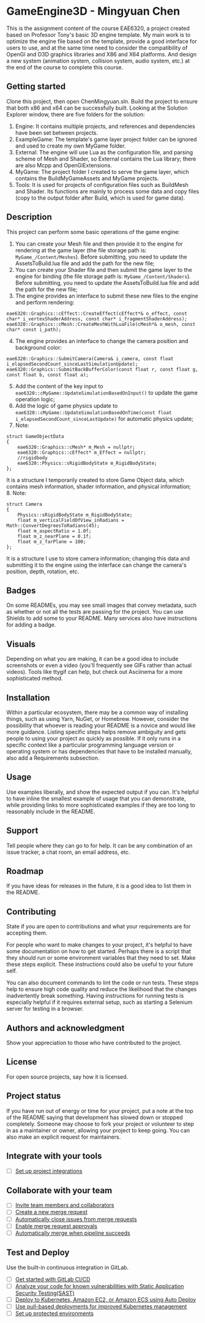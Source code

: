 # GameEngine3D - Mingyuan Chen
This is the assignment content of the course EAE6320, a project created based on Professor Tony's basic 3D engine template. My main work is to optimize the engine file based on the template, provide a good interface for users to use, and at the same time need to consider the compatibility of OpenGl and D3D graphics libraries and X86 and X64 platforms. And design a new system (animation system, collision system, audio system, etc.) at the end of the course to complete this course.


## Getting started

Clone this project, then open ChenMingyuan.sln. Build the project to ensure that both x86 and x64 can be successfully built.
Looking at the Solution Explorer window, there are five folders for the solution:  
1. Engine: It contains multiple projects, and references and dependencies have been set between projects.  
2. ExampleGame: The template's game layer project folder can be ignored and used to create my own MyGame folder.  
3. External: The engine will use Lua as the configuration file, and parsing scheme of Mesh and Shader, so External contains the Lua library; there are also Mcpp and OpenGlExtensions.  
4. MyGame: The project folder I created to serve the game layer, which contains the BuildMyGameAssets and MyGame projects.  
5. Tools: It is used for projects of configuration files such as BuildMesh and Shader. Its functions are mainly to process some data and copy files (copy to the output folder after Build, which is used for game data).  

## Description
This project can perform some basic operations of the game engine:  
1. You can create your Mesh file and then provide it to the engine for rendering at the game layer (the file storage path is: ```MyGame_/Content/Meshes```). Before submitting, you need to update the AssetsToBuild.lua file and add the path for the new file;  
2. You can create your Shader file and then submit the game layer to the engine for binding (the file storage path is: ```MyGame_/Content/Shaders```). Before submitting, you need to update the AssetsToBuild.lua file and add the path for the new file;  
3. The engine provides an interface to submit these new files to the engine and perform rendering:  
```
eae6320::Graphics::cEffect::CreateEffect(cEffect*& o_effect, const char* i_vertexShaderAddress, const char* i_fragmentShaderAddress);  
eae6320::Graphics::cMesh::CreateMeshWithLuaFile(cMesh*& o_mesh, const char* const i_path);  
```
4. The engine provides an interface to change the camera position and background color:  
```
eae6320::Graphics::SubmitCamera(Camera& i_camera, const float i_elapsedSecondCount_sinceLastSimulationUpdate);  
eae6320::Graphics::SubmitBackBufferColor(const float r, const float g, const float b, const float a);  
```
5. Add the content of the key input to ```eae6320::cMyGame::UpdateSimulationBasedOnInput()``` to update the game operation logic;  
6. Add the logic of game physics update to ```eae6320::cMyGame::UpdateSimulationBasedOnTime(const float i_elapsedSecondCount_sinceLastUpdate)``` for automatic physics update;  
7. Note:  
```
struct GameObjectData  
{  
    eae6320::Graphics::cMesh* m_Mesh = nullptr;  
    eae6320::Graphics::cEffect* m_Effect = nullptr;  
    //rigidbody  
    eae6320::Physics::sRigidBodyState m_RigidBodyState;  
};  
```
It is a structure I temporarily created to store Game Object data, which contains mesh information, shader information, and physical information;  
8. Note:  
```
struct Camera  
{  
    Physics::sRigidBodyState m_RigidBodyState;  
    float m_verticalFieldOfView_inRadians = Math::ConvertDegreesToRadians(45);  
    float m_aspectRatio = 1.0f;  
    float m_z_nearPlane = 0.1f;  
    float m_z_farPlane = 100;  
};  
```
It is a structure I use to store camera information; changing this data and submitting it to the engine using the interface can change the camera's position, depth, rotation, etc.  

## Badges
On some READMEs, you may see small images that convey metadata, such as whether or not all the tests are passing for the project. You can use Shields to add some to your README. Many services also have instructions for adding a badge.

## Visuals
Depending on what you are making, it can be a good idea to include screenshots or even a video (you'll frequently see GIFs rather than actual videos). Tools like ttygif can help, but check out Asciinema for a more sophisticated method.

## Installation
Within a particular ecosystem, there may be a common way of installing things, such as using Yarn, NuGet, or Homebrew. However, consider the possibility that whoever is reading your README is a novice and would like more guidance. Listing specific steps helps remove ambiguity and gets people to using your project as quickly as possible. If it only runs in a specific context like a particular programming language version or operating system or has dependencies that have to be installed manually, also add a Requirements subsection.

## Usage
Use examples liberally, and show the expected output if you can. It's helpful to have inline the smallest example of usage that you can demonstrate, while providing links to more sophisticated examples if they are too long to reasonably include in the README.

## Support
Tell people where they can go to for help. It can be any combination of an issue tracker, a chat room, an email address, etc.

## Roadmap
If you have ideas for releases in the future, it is a good idea to list them in the README.

## Contributing
State if you are open to contributions and what your requirements are for accepting them.

For people who want to make changes to your project, it's helpful to have some documentation on how to get started. Perhaps there is a script that they should run or some environment variables that they need to set. Make these steps explicit. These instructions could also be useful to your future self.

You can also document commands to lint the code or run tests. These steps help to ensure high code quality and reduce the likelihood that the changes inadvertently break something. Having instructions for running tests is especially helpful if it requires external setup, such as starting a Selenium server for testing in a browser.

## Authors and acknowledgment
Show your appreciation to those who have contributed to the project.

## License
For open source projects, say how it is licensed.

## Project status
If you have run out of energy or time for your project, put a note at the top of the README saying that development has slowed down or stopped completely. Someone may choose to fork your project or volunteer to step in as a maintainer or owner, allowing your project to keep going. You can also make an explicit request for maintainers.

## Integrate with your tools

- [ ] [Set up project integrations](https://eae-git.eng.utah.edu/eae6320-fall2022/chenmingyan/-/settings/integrations)

## Collaborate with your team

- [ ] [Invite team members and collaborators](https://docs.gitlab.com/ee/user/project/members/)
- [ ] [Create a new merge request](https://docs.gitlab.com/ee/user/project/merge_requests/creating_merge_requests.html)
- [ ] [Automatically close issues from merge requests](https://docs.gitlab.com/ee/user/project/issues/managing_issues.html#closing-issues-automatically)
- [ ] [Enable merge request approvals](https://docs.gitlab.com/ee/user/project/merge_requests/approvals/)
- [ ] [Automatically merge when pipeline succeeds](https://docs.gitlab.com/ee/user/project/merge_requests/merge_when_pipeline_succeeds.html)

## Test and Deploy

Use the built-in continuous integration in GitLab.

- [ ] [Get started with GitLab CI/CD](https://docs.gitlab.com/ee/ci/quick_start/index.html)
- [ ] [Analyze your code for known vulnerabilities with Static Application Security Testing(SAST)](https://docs.gitlab.com/ee/user/application_security/sast/)
- [ ] [Deploy to Kubernetes, Amazon EC2, or Amazon ECS using Auto Deploy](https://docs.gitlab.com/ee/topics/autodevops/requirements.html)
- [ ] [Use pull-based deployments for improved Kubernetes management](https://docs.gitlab.com/ee/user/clusters/agent/)
- [ ] [Set up protected environments](https://docs.gitlab.com/ee/ci/environments/protected_environments.html)
